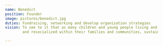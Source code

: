 ```yaml
---
name: Benedict 
position: Founder 
image: pictures/benedict.jpg
duties: Fundraising, networking and develop organization strategies
vision: To see to it that as many children and young people living and working in our streets are rescued, reconnected
        and resocialized within their families and communities, sustainably equipped and positively empowered!

---
```


